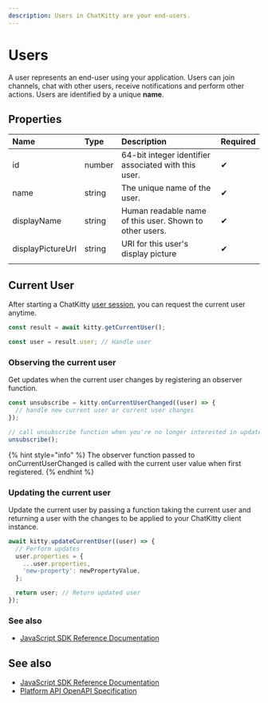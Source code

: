 ```yaml
---
description: Users in ChatKitty are your end-users.
---
```


# Users

A user represents an end-user using your application. Users can join channels, chat with other users, receive notifications and perform other actions. Users are identified by a unique **name**.

## Properties

| Name | Type | Description | Required |
| :--- | :--- | :--- | :--- |
| id | number | 64-bit integer identifier associated with this user. | ✔ |
| name | string | The unique name of the user. | ✔ |
| displayName | string | Human readable name of this user. Shown to other users. | ✔ |
| displayPictureUrl | string | URI for this user's display picture | ✔ |
|  |  |  |  |

## Current User

 After starting a ChatKitty [user session](user-sessions.md), you can request the current user anytime.

```javascript
const result = await kitty.getCurrentUser();

const user = result.user; // Handle user
```

### Observing the current user <a id="current-user-observing-the-current-user"></a>

Get updates when the current user changes by registering an observer function.

```javascript
const unsubscribe = kitty.onCurrentUserChanged((user) => {
  // handle new current user or current user changes
});

// call unsubscribe function when you're no longer interested in updates
unsubscribe();
```

{% hint style="info" %}
The observer function passed to onCurrentUserChanged is called with the current user value when first registered.
{% endhint %}

### Updating the current user

Update the current user by passing a function taking the current user and returning a user with the changes to be applied to your ChatKitty client instance.

```javascript
await kitty.updateCurrentUser((user) => {
  // Perform updates
  user.properties = {
    ...user.properties,
    'new-property': newPropertyValue,
  };

  return user; // Return updated user
});
```

### See also

* [JavaScript SDK Reference Documentation](https://chatkitty.github.io/chatkitty-js/modules/current_user.html)

## See also

* [JavaScript SDK Reference Documentation](https://chatkitty.github.io/chatkitty-js/modules/user.html)
* [Platform API OpenAPI Specification](https://swagger.chatkitty.com/#/user)


